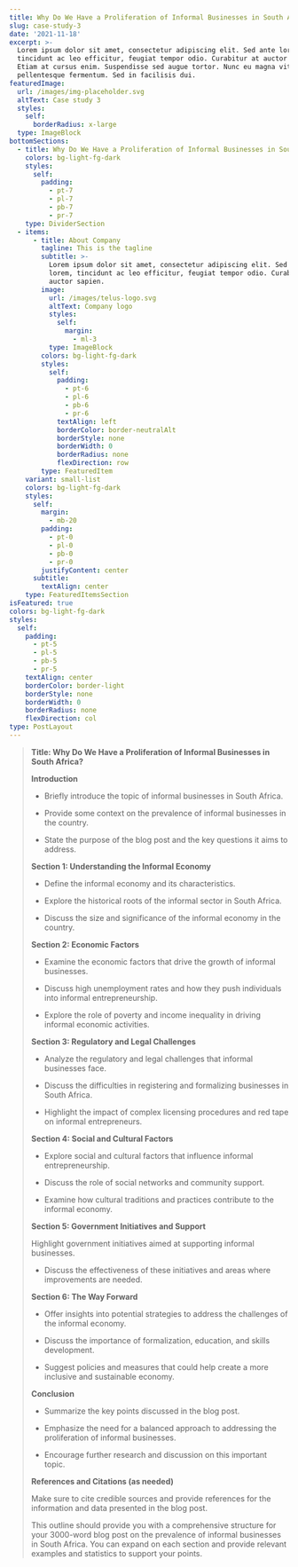 ```yaml
---
title: Why Do We Have a Proliferation of Informal Businesses in South Africa?
slug: case-study-3
date: '2021-11-18'
excerpt: >-
  Lorem ipsum dolor sit amet, consectetur adipiscing elit. Sed ante lorem,
  tincidunt ac leo efficitur, feugiat tempor odio. Curabitur at auctor sapien.
  Etiam at cursus enim. Suspendisse sed augue tortor. Nunc eu magna vitae lorem
  pellentesque fermentum. Sed in facilisis dui.
featuredImage:
  url: /images/img-placeholder.svg
  altText: Case study 3
  styles:
    self:
      borderRadius: x-large
  type: ImageBlock
bottomSections:
  - title: Why Do We Have a Proliferation of Informal Businesses in South Africa?
    colors: bg-light-fg-dark
    styles:
      self:
        padding:
          - pt-7
          - pl-7
          - pb-7
          - pr-7
    type: DividerSection
  - items:
      - title: About Company
        tagline: This is the tagline
        subtitle: >-
          Lorem ipsum dolor sit amet, consectetur adipiscing elit. Sed ante
          lorem, tincidunt ac leo efficitur, feugiat tempor odio. Curabitur at
          auctor sapien.
        image:
          url: /images/telus-logo.svg
          altText: Company logo
          styles:
            self:
              margin:
                - ml-3
          type: ImageBlock
        colors: bg-light-fg-dark
        styles:
          self:
            padding:
              - pt-6
              - pl-6
              - pb-6
              - pr-6
            textAlign: left
            borderColor: border-neutralAlt
            borderStyle: none
            borderWidth: 0
            borderRadius: none
            flexDirection: row
        type: FeaturedItem
    variant: small-list
    colors: bg-light-fg-dark
    styles:
      self:
        margin:
          - mb-20
        padding:
          - pt-0
          - pl-0
          - pb-0
          - pr-0
        justifyContent: center
      subtitle:
        textAlign: center
    type: FeaturedItemsSection
isFeatured: true
colors: bg-light-fg-dark
styles:
  self:
    padding:
      - pt-5
      - pl-5
      - pb-5
      - pr-5
    textAlign: center
    borderColor: border-light
    borderStyle: none
    borderWidth: 0
    borderRadius: none
    flexDirection: col
type: PostLayout
---
```

> **Title: Why Do We Have a Proliferation of Informal Businesses in South Africa?**
>
> **Introduction** 
>
> *   Briefly introduce the topic of informal businesses in South Africa.
>
> *   Provide some context on the prevalence of informal businesses in the country.
>
> *   State the purpose of the blog post and the key questions it aims to address.
>
> **Section 1: Understanding the Informal Economy** 
>
> *   Define the informal economy and its characteristics.
>
> *   Explore the historical roots of the informal sector in South Africa.
>
> *   Discuss the size and significance of the informal economy in the country.
>
> **Section 2: Economic Factors** 
>
> *   Examine the economic factors that drive the growth of informal businesses.
>
> *   Discuss high unemployment rates and how they push individuals into informal entrepreneurship.
>
> *   Explore the role of poverty and income inequality in driving informal economic activities.
>
> **Section 3: Regulatory and Legal Challenges** 
>
> *   Analyze the regulatory and legal challenges that informal businesses face.
>
> *   Discuss the difficulties in registering and formalizing businesses in South Africa.
>
> *   Highlight the impact of complex licensing procedures and red tape on informal entrepreneurs.
>
> **Section 4: Social and Cultural Factors** 
>
> *   Explore social and cultural factors that influence informal entrepreneurship.
>
> *   Discuss the role of social networks and community support.
>
> *   Examine how cultural traditions and practices contribute to the informal economy.
>
> **Section 5: Government Initiatives and Support** 
>
> Highlight government initiatives aimed at supporting informal businesses.
>
> *   Discuss the effectiveness of these initiatives and areas where improvements are needed.
>
> **Section 6: The Way Forward** 
>
> *   Offer insights into potential strategies to address the challenges of the informal economy.
>
> *   Discuss the importance of formalization, education, and skills development.
>
> *   Suggest policies and measures that could help create a more inclusive and sustainable economy.
>
> **Conclusion** 
>
> *   Summarize the key points discussed in the blog post.
>
> *   Emphasize the need for a balanced approach to addressing the proliferation of informal businesses.
>
> *   Encourage further research and discussion on this important topic.
>
> **References and Citations (as needed)**
>
> Make sure to cite credible sources and provide references for the information and data presented in the blog post.
>
> This outline should provide you with a comprehensive structure for your 3000-word blog post on the prevalence of informal businesses in South Africa. You can expand on each section and provide relevant examples and statistics to support your points.

